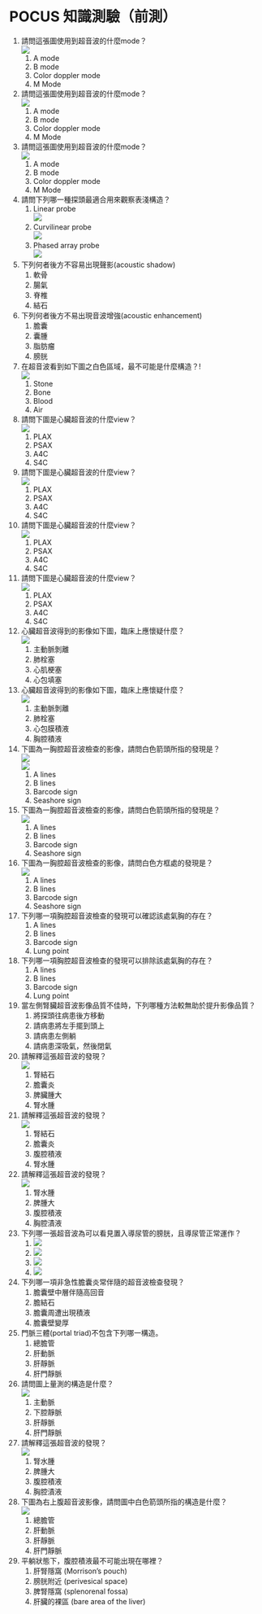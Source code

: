 # POCUS 知識測驗（前測）

1. 請問這張圖使用到超音波的什麼mode？<br>![](images/M_mode.png)
   1. A mode
   2. B mode
   3. Color doppler mode
   4. M Mode
2. 請問這張圖使用到超音波的什麼mode？<br>![](images/B_mode.jpg)
   1. A mode
   2. B mode
   3. Color doppler mode
   4. M Mode
3. 請問這張圖使用到超音波的什麼mode？<br>![](images/doppler_mode.bmp)
   1. A mode
   2. B mode
   3. Color doppler mode
   4. M Mode
4. 請問下列哪一種探頭最適合用來觀察表淺構造？
   1. Linear probe<br>![](images/Linear.png)
   2. Curvilinear probe<br>![](images/Curvilinear.png)
   3. Phased array probe<br>![](images/phased.png)
5. 下列何者後方不容易出現聲影(acoustic shadow)
   1. 軟骨
   2. 腸氣
   3. 脊椎
   4. 結石
6. 下列何者後方不易出現音波增強(acoustic enhancement)
   1. 膽囊
   2. 囊腫
   3. 脂肪瘤
   4. 膀胱
7. 在超音波看到如下圖之白色區域，最不可能是什麼構造？!<br>![](images/white_mass.png)
   1. Stone
   2. Bone
   3. Blood
   4. Air
8. 請問下圖是心臟超音波的什麼view？<br>![](images/S4C.png)
   1. PLAX
   2. PSAX
   3. A4C
   4. S4C
9. 請問下圖是心臟超音波的什麼view？<br>![](images/PSAX.png)
   1. PLAX
   2. PSAX
   3. A4C
   4. S4C
10. 請問下圖是心臟超音波的什麼view？<br>![](images/A4C.jpeg)
    1. PLAX
    2. PSAX
    3. A4C
    4. S4C
11. 請問下圖是心臟超音波的什麼view？<br>![](images/PLAX.png)
    1. PLAX
    2. PSAX
    3. A4C
    4. S4C
12. 心臟超音波得到的影像如下圖，臨床上應懷疑什麼？<br>![](images/d_shape_LV.png)
    1. 主動脈剝離
    2. 肺栓塞
    3. 心肌梗塞
    4. 心包填塞
13. 心臟超音波得到的影像如下圖，臨床上應懷疑什麼？<br>![](images/pericardial%20effusion.jpg)
    1. 主動脈剝離
    2. 肺栓塞
    3. 心包膜積液
    4. 胸腔積液
14. 下圖為一胸腔超音波檢查的影像，請問白色箭頭所指的發現是？<br>![](images/A%20lines.png)<br>![](images)
    1. A lines
    2. B lines
    3. Barcode sign
    4. Seashore sign
15. 下圖為一胸腔超音波檢查的影像，請問白色箭頭所指的發現是？<br>![](images/B%20lines_for%20test.png)
    1. A lines
    2. B lines
    3. Barcode sign
    4. Seashore sign
16. 下圖為一胸腔超音波檢查的影像，請問白色方框處的發現是？<br>![](images/Seashore%20sign%20for%20test.png)
    1. A lines
    2. B lines
    3. Barcode sign
    4. Seashore sign
17. 下列哪一項胸腔超音波檢查的發現可以確認該處氣胸的存在？
    1. A lines
    2. B lines
    3. Barcode sign
    4. Lung point
18. 下列哪一項胸腔超音波檢查的發現可以排除該處氣胸的存在？
    1. A lines
    2. B lines
    3. Barcode sign
    4. Lung point
19. 當左側腎臟超音波影像品質不佳時，下列哪種方法較無助於提升影像品質？
    1. 將探頭往病患後方移動
    2. 請病患將左手擺到頭上
    3. 請病患左側躺
    4. 請病患深吸氣，然後閉氣
20. 請解釋這張超音波的發現？<br>![](images/hydronephrosis.jpeg)
    1. 腎結石
    2. 膽囊炎
    3. 脾臟腫大
    4. 腎水腫
21. 請解釋這張超音波的發現？<br>![](images/Urolithiasis.png)
    1. 腎結石
    2. 膽囊炎
    3. 腹腔積液
    4. 腎水腫
22. 請解釋這張超音波的發現？<br>![](images/pleural%20effusion.png)
    1. 腎水腫
    2. 脾腫大 
    3. 腹腔積液
    4. 胸腔漬液
23. 下列哪一張超音波為可以看見置入導尿管的膀胱，且導尿管正常運作？
    1. ![](images/foley%20balloon%20dysfunction.png)
    2. ![](images/foley%20balloon.png)
    3. ![](images/bladder_blood%20clot.png)
    4. ![](images/bladder_BPH.png)
24. 下列哪一項非急性膽囊炎常伴隨的超音波檢查發現？
    1. 膽囊壁中層伴隨高回音
    2. 膽結石
    3. 膽囊周遭出現積液
    4. 膽囊壁變厚
25. 門脈三體(portal triad)不包含下列哪一構造。
    1. 總膽管
    2. 肝動脈
    3. 肝靜脈
    4. 肝門靜脈
26. 請問圖上量測的構造是什麼？<br>![](images/IVC.jpg)
    1. 主動脈
    2. 下腔靜脈
    3. 肝靜脈
    4. 肝門靜脈
27. 請解釋這張超音波的發現？<br>![](images/ascites.jpeg)
    1. 腎水腫
    2. 脾腫大 
    3. 腹腔積液
    4. 胸腔漬液
28. 下圖為右上腹超音波影像，請問圖中白色箭頭所指的構造是什麼？<br>![](images/CBD%20merged.png)
    1. 總膽管
    2. 肝動脈
    3. 肝靜脈
    4. 肝門靜脈
29. 平躺狀態下，腹腔積液最不可能出現在哪裡？
    1. 肝腎隱窩 (Morrison’s pouch)
    2. 膀胱附近 (perivesical space)
    3. 脾腎隱窩 (splenorenal fossa)
    4. 肝臟的裸區 (bare area of the liver)
